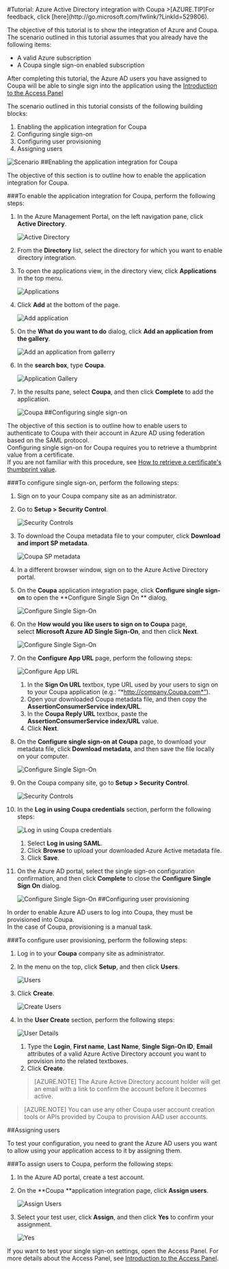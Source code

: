 <properties pageTitle="Tutorial: Azure Active Directory integration with Coupa | Microsoft Azure" description="Learn how to use Coupa with Azure Active Directory to enable single sign-on, automated provisioning, and more!." services="active-directory" authors="MarkusVi"  documentationCenter="na" manager="stevenpo"/>
<tags ms.service="active-directory" ms.devlang="na" ms.topic="article" ms.tgt_pltfrm="na" ms.workload="identity" ms.date="08/01/2015" ms.author="markvi" />
#Tutorial: Azure Active Directory integration with Coupa
>[AZURE.TIP]For feedback, click [here](http://go.microsoft.com/fwlink/?LinkId=529806).

The objective of this tutorial is to show the integration of Azure and Coupa.  
The scenario outlined in this tutorial assumes that you already have the following items:

-   A valid Azure subscription
-   A Coupa single sign-on enabled subscription

After completing this tutorial, the Azure AD users you have assigned to Coupa will be able to single sign into the application using the [Introduction to the Access Panel](https://msdn.microsoft.com/library/dn308586)

The scenario outlined in this tutorial consists of the following building blocks:

1.  Enabling the application integration for Coupa
2.  Configuring single sign-on
3.  Configuring user provisioning
4.  Assigning users

![Scenario](./media/active-directory-saas-coupa-tutorial/IC791897.png "Scenario")
##Enabling the application integration for Coupa

The objective of this section is to outline how to enable the application integration for Coupa.

###To enable the application integration for Coupa, perform the following steps:

1.  In the Azure Management Portal, on the left navigation pane, click **Active Directory**.

    ![Active Directory](./media/active-directory-saas-coupa-tutorial/IC700993.png "Active Directory")

2.  From the **Directory** list, select the directory for which you want to enable directory integration.

3.  To open the applications view, in the directory view, click **Applications** in the top menu.

    ![Applications](./media/active-directory-saas-coupa-tutorial/IC700994.png "Applications")

4.  Click **Add** at the bottom of the page.

    ![Add application](./media/active-directory-saas-coupa-tutorial/IC749321.png "Add application")

5.  On the **What do you want to do** dialog, click **Add an application from the gallery**.

    ![Add an application from gallerry](./media/active-directory-saas-coupa-tutorial/IC749322.png "Add an application from gallerry")

6.  In the **search box**, type **Coupa**.

    ![Application Gallery](./media/active-directory-saas-coupa-tutorial/IC791898.png "Application Gallery")

7.  In the results pane, select **Coupa**, and then click **Complete** to add the application.

    ![Coupa](./media/active-directory-saas-coupa-tutorial/IC791899.png "Coupa")
##Configuring single sign-on

The objective of this section is to outline how to enable users to authenticate to Coupa with their account in Azure AD using federation based on the SAML protocol.  
Configuring single sign-on for Coupa requires you to retrieve a thumbprint value from a certificate.  
If you are not familiar with this procedure, see [How to retrieve a certificate's thumbprint value](http://youtu.be/YKQF266SAxI).

###To configure single sign-on, perform the following steps:

1.  Sign on to your Coupa company site as an administrator.

2.  Go to **Setup \> Security Control**.

    ![Security Controls](./media/active-directory-saas-coupa-tutorial/IC791900.png "Security Controls")

3.  To download the Coupa metadata file to your computer, click **Download and import SP metadata**.

    ![Coupa SP metadata](./media/active-directory-saas-coupa-tutorial/IC791901.png "Coupa SP metadata")

4.  In a different browser window, sign on to the Azure Active Directory portal.

5.  On the **Coupa** application integration page, click **Configure single sign-on** to open the **Configure Single Sign On ** dialog.

    ![Configure Single Sign-On](./media/active-directory-saas-coupa-tutorial/IC791902.png "Configure Single Sign-On")

6.  On the **How would you like users to sign on to Coupa** page, select **Microsoft Azure AD Single Sign-On**, and then click **Next**.

    ![Configure Single Sign-On](./media/active-directory-saas-coupa-tutorial/IC791903.png "Configure Single Sign-On")

7.  On the **Configure App URL** page, perform the following steps:

    ![Configure App URL](./media/active-directory-saas-coupa-tutorial/IC791904.png "Configure App URL")

    1.  In the **Sign On URL** textbox, type URL used by your users to sign on to your Coupa application (e.g.: “*http://company.Coupa.com*”).
    2.  Open your downloaded Coupa metadata file, and then copy the **AssertionConsumerService index/URL**.
    3.  In the **Coupa Reply URL** textbox, paste the **AssertionConsumerService index/URL** value.
    4.  Click **Next**.

8.  On the **Configure single sign-on at Coupa** page, to download your metadata file, click **Download metadata**, and then save the file locally on your computer.

    ![Configure Single Sign-On](./media/active-directory-saas-coupa-tutorial/IC791905.png "Configure Single Sign-On")

9.  On the Coupa company site, go to **Setup \> Security Control**.

    ![Security Controls](./media/active-directory-saas-coupa-tutorial/IC791900.png "Security Controls")

10. In the **Log in using Coupa credentials** section, perform the following steps:

    ![Log in using Coupa credentials](./media/active-directory-saas-coupa-tutorial/IC791906.png "Log in using Coupa credentials")

    1.  Select **Log in using SAML**.
    2.  Click **Browse** to upload your downloaded Azure Active metadata file.
    3.  Click **Save**.

11. On the Azure AD portal, select the single sign-on configuration confirmation, and then click **Complete** to close the **Configure Single Sign On** dialog.

    ![Configure Single Sign-On](./media/active-directory-saas-coupa-tutorial/IC791907.png "Configure Single Sign-On")
##Configuring user provisioning

In order to enable Azure AD users to log into Coupa, they must be provisioned into Coupa.  
In the case of Coupa, provisioning is a manual task.

###To configure user provisioning, perform the following steps:

1.  Log in to your **Coupa** company site as administrator.

2.  In the menu on the top, click **Setup**, and then click **Users**.

    ![Users](./media/active-directory-saas-coupa-tutorial/IC791908.png "Users")

3.  Click **Create**.

    ![Create Users](./media/active-directory-saas-coupa-tutorial/IC791909.png "Create Users")

4.  In the **User Create** section, perform the following steps:

    ![User Details](./media/active-directory-saas-coupa-tutorial/IC791910.png "User Details")

    1.  Type the **Login**, **First name**, **Last Name**, **Single Sign-On ID**, **Email** attributes of a valid Azure Active Directory account you want to provision into the related textboxes.
    2.  Click **Create**.

    >[AZURE.NOTE] The Azure Active Directory account holder will get an email with a link to confirm the account before it becomes active.

>[AZURE.NOTE] You can use any other Coupa user account creation tools or APIs provided by Coupa to provision AAD user accounts.

##Assigning users

To test your configuration, you need to grant the Azure AD users you want to allow using your application access to it by assigning them.

###To assign users to Coupa, perform the following steps:

1.  In the Azure AD portal, create a test account.

2.  On the **Coupa **application integration page, click **Assign users**.

    ![Assign Users](./media/active-directory-saas-coupa-tutorial/IC791911.png "Assign Users")

3.  Select your test user, click **Assign**, and then click **Yes** to confirm your assignment.

    ![Yes](./media/active-directory-saas-coupa-tutorial/IC767830.png "Yes")

If you want to test your single sign-on settings, open the Access Panel. For more details about the Access Panel, see [Introduction to the Access Panel](https://msdn.microsoft.com/library/dn308586).
